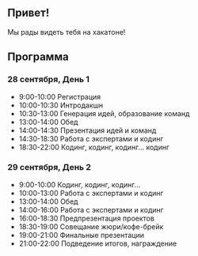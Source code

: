 <meta charset="utf-8"> 

## Привет!

Мы рады видеть тебя на хакатоне!

## Программа 

### 28 сентября, День 1 
- 9:00-10:00 Регистрация 
- 10:00-10:30 Интродакшн 
- 10:30-13:00 Генерация идей, образование команд 
- 13:00-14:00 Обед 
- 14:00-14:30 Презентация идей и команд 
- 14:30-18:30 Работа с экспертами и кодинг 
- 18:30-22:00 Кодинг, кодинг, кодинг... кодинг 


### 29 сентября, День 2 
- 9:00-10:00 Кодинг, кодинг, кодинг... 
- 10:00-13:00 Работа с экспертами и кодинг 
- 13:00-14:00 Обед 
- 14:00-16:00 Работа с экспертами и кодинг 
- 16:00-18:30 Предпрезентация проектов 
- 18:30-19:00 Совещание жюри/кофе-брейк 
- 19:00-21:00 Финальные презентации 
- 21:00-22:00 Подведение итогов, награждение 
